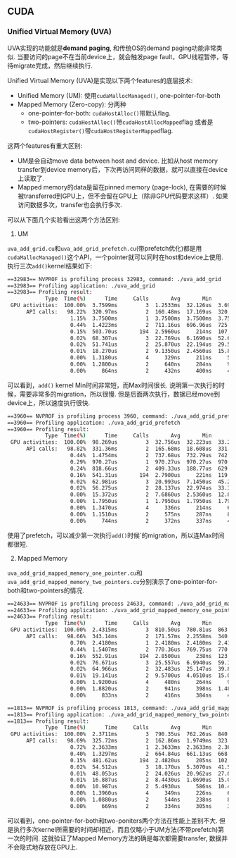 ## CUDA 


### Unified Virtual Memory (UVA)

UVA实现的功能就是**demand paging**, 和传统OS的demand paging功能非常类似. 当要访问的page不在当前device上，就会触发page fault，GPU线程暂停，等待migrate完成，然后继续执行.  

Unified Virtual Memory (UVA)是实现以下两个features的底层技术:
- Unified Memory (UM): 使用`cudaMallocManaged()`, one-pointer-for-both
- Mapped Memory (Zero-copy): 分两种
    - one-pointer-for-both: `cudaHostAlloc()`带默认flag. 
    - two-pointers: `cudaHostAlloc()`带`cudaHostAllocMapped`flag 或者是`cudaHostRegister()`带`cudaHostRegisterMapped`flag. 

这两个features有重大区别:
- UM是会自动move data between host and device. 比如从host memory transfer到device memory后，下次再访问同样的数据，就可以直接在device上读取了. 
- Mapped memory的data是留在pinned memory (page-lock), 在需要的时候被transferred到GPU上，但不会留在GPU上（除非GPU代码要求这样）. 如果访问数据多次，transfer也会执行多次. 


可以从下面几个实验看出这两个方法区别:

1. UM

`uva_add_grid.cu`和`uva_add_grid_prefetch.cu`(带prefetch优化)都是用`cudaMallocManaged()`这个API，一个pointer就可以同时在host和device上使用. 执行三次`add()`kernel结果如下:


```sh
==32983== NVPROF is profiling process 32983, command: ./uva_add_grid
==32983== Profiling application: ./uva_add_grid
==32983== Profiling result:
            Type  Time(%)      Time     Calls       Avg       Min       Max  Name
 GPU activities:  100.00%  3.7599ms         3  1.2533ms  32.126us  3.6948ms  add(int, float*, float*)
      API calls:   98.22%  320.97ms         2  160.48ms  17.169us  320.95ms  cudaMallocManaged
                    1.15%  3.7500ms         1  3.7500ms  3.7500ms  3.7500ms  cudaDeviceSynchronize
                    0.44%  1.4223ms         2  711.16us  696.96us  725.36us  cuDeviceTotalMem
                    0.15%  503.70us       194  2.5960us     214ns  107.52us  cuDeviceGetAttribute
                    0.02%  68.307us         3  22.769us  6.1690us  52.629us  cudaLaunchKernel
                    0.02%  51.741us         2  25.870us  22.194us  29.547us  cuDeviceGetName
                    0.01%  18.270us         2  9.1350us  2.4560us  15.814us  cuDeviceGetPCIBusId
                    0.00%  1.3180us         4     329ns     211ns     549ns  cuDeviceGet
                    0.00%  1.2800us         2     640ns     284ns     996ns  cuDeviceGetCount
                    0.00%     864ns         2     432ns     400ns     464ns  cuDeviceGetUuid
```

可以看到，`add()` kernel Min时间非常短，而Max时间很长. 说明第一次执行的时候，需要非常多的migration，所以很慢. 但是后面两次执行，数据已经move到device上，所以速度执行很快. 


```sh
==3960== NVPROF is profiling process 3960, command: ./uva_add_grid_prefetch
==3960== Profiling application: ./uva_add_grid_prefetch
==3960== Profiling result:
            Type  Time(%)      Time     Calls       Avg       Min       Max  Name
 GPU activities:  100.00%  98.269us         3  32.756us  32.223us  33.215us  add(int, float*, float*)
      API calls:   98.82%  331.36ms         2  165.68ms  18.608us  331.34ms  cudaMallocManaged
                    0.44%  1.4754ms         2  737.68us  732.79us  742.57us  cuDeviceTotalMem
                    0.29%  970.27us         1  970.27us  970.27us  970.27us  cudaDeviceSynchronize
                    0.24%  818.66us         2  409.33us  188.77us  629.89us  cudaMemPrefetchAsync
                    0.16%  541.31us       194  2.7900us     221ns  119.67us  cuDeviceGetAttribute
                    0.02%  62.981us         3  20.993us  7.1450us  45.289us  cudaLaunchKernel
                    0.02%  56.275us         2  28.137us  22.974us  33.301us  cuDeviceGetName
                    0.00%  15.372us         2  7.6860us  2.5360us  12.836us  cuDeviceGetPCIBusId
                    0.00%  1.7950us         1  1.7950us  1.7950us  1.7950us  cudaGetDevice
                    0.00%  1.3470us         4     336ns     214ns     648ns  cuDeviceGet
                    0.00%  1.1510us         2     575ns     287ns     864ns  cuDeviceGetCount
                    0.00%     744ns         2     372ns     337ns     407ns  cuDeviceGetUuid
```

使用了prefetch，可以减少第一次执行`add()`时候`的migration，所以连Max时间都很短.


2. Mapped Memory

`uva_add_grid_mapped_memory_one_pointer.cu`和`uva_add_grid_mapped_memory_two_pointers.cu`分别演示了one-pointer-for-both和two-pointers的情况. 


```sh
==24633== NVPROF is profiling process 24633, command: ./uva_add_grid_mapped_memory_one_pointer
==24633== Profiling application: ./uva_add_grid_mapped_memory_one_pointer
==24633== Profiling result:
            Type  Time(%)      Time     Calls       Avg       Min       Max  Name
 GPU activities:  100.00%  2.4315ms         3  810.50us  780.81us  863.53us  add(int, float*, float*)
      API calls:   98.66%  343.14ms         2  171.57ms  2.2558ms  340.88ms  cudaHostAlloc
                    0.70%  2.4180ms         1  2.4180ms  2.4180ms  2.4180ms  cudaDeviceSynchronize
                    0.44%  1.5407ms         2  770.36us  769.75us  770.96us  cuDeviceTotalMem
                    0.16%  552.91us       194  2.8500us     238ns  123.28us  cuDeviceGetAttribute
                    0.02%  76.671us         3  25.557us  6.9940us  59.161us  cudaLaunchKernel
                    0.02%  64.966us         2  32.483us  25.147us  39.819us  cuDeviceGetName
                    0.01%  19.141us         2  9.5700us  4.0510us  15.090us  cuDeviceGetPCIBusId
                    0.00%  1.9200us         4     480ns     264ns     982ns  cuDeviceGet
                    0.00%  1.8820us         2     941ns     398ns  1.4840us  cuDeviceGetCount
                    0.00%     833ns         2     416ns     384ns     449ns  cuDeviceGetUuid
```

```sh
==1813== NVPROF is profiling process 1813, command: ./uva_add_grid_mapped_memory_two_pointers
==1813== Profiling application: ./uva_add_grid_mapped_memory_two_pointers
==1813== Profiling result:
            Type  Time(%)      Time     Calls       Avg       Min       Max  Name
 GPU activities:  100.00%  2.3711ms         3  790.35us  762.26us  840.78us  add(int, float*, float*)
      API calls:   98.69%  325.72ms         2  162.86ms  1.9749ms  323.74ms  cudaHostAlloc
                    0.72%  2.3633ms         1  2.3633ms  2.3633ms  2.3633ms  cudaDeviceSynchronize
                    0.40%  1.3297ms         2  664.84us  661.13us  668.54us  cuDeviceTotalMem
                    0.15%  481.62us       194  2.4820us     205ns  102.58us  cuDeviceGetAttribute
                    0.02%  54.512us         3  18.170us  5.3070us  41.538us  cudaLaunchKernel
                    0.01%  48.053us         2  24.026us  20.962us  27.091us  cuDeviceGetName
                    0.01%  16.887us         2  8.4430us  1.8690us  15.018us  cuDeviceGetPCIBusId
                    0.00%  10.987us         2  5.4930us     586ns  10.401us  cudaHostGetDevicePointer
                    0.00%  1.3960us         4     349ns     226ns     693ns  cuDeviceGet
                    0.00%  1.0880us         2     544ns     238ns     850ns  cuDeviceGetCount
                    0.00%     669ns         2     334ns     305ns     364ns  cuDeviceGetUuid
```

可以看到，one-pointer-for-both和two-poniters两个方法在性能上差别不大. 但是执行多次kernel所需要的时间却相近，而且仅略小于UM方法(不带prefetch)第一次的时间. 这就验证了Mapped Memory方法的确是每次都需要transfer, 数据并不会隐式地存放在GPU上.
